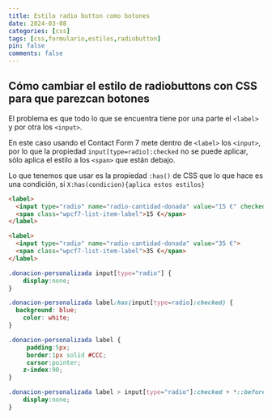 ```yaml
---
title: Estilo radio button como botones
date: 2024-03-08
categories: [css]
tags: [css,formulario,estilos,radiobutton]
pin: false
comments: false
---
```



## Cómo cambiar el estilo de radiobuttons con CSS para que parezcan botones

El problema es que todo lo que se encuentra tiene por una parte el `<label>` y por otra los `<input>`.

En este caso usando el Contact Form 7 mete dentro de `<label>` los `<input>`, por lo que la propiedad `input[type=radio]:checked` no se puede aplicar, sólo aplica el estilo a los `<span>` que están debajo.

Lo que tenemos que usar es la propiedad `:has()` de CSS que lo que hace es una condición, si `X:has(condicion){aplica estos estilos}`

```html
<label>
  <input type="radio" name="radio-cantidad-donada" value="15 €" checked="checked">
  <span class="wpcf7-list-item-label">15 €</span>
</label>

<label>
  <input type="radio" name="radio-cantidad-donada" value="35 €">
  <span class="wpcf7-list-item-label">35 €</span>
</label>
```

```css
.donacion-personalizada input[type="radio"] {
    display:none;
}

.donacion-personalizada label:has(input[type=radio]:checked) {
  background: blue;
	color: white;
}

.donacion-personalizada label {
     padding:5px;
     border:1px solid #CCC; 
     cursor:pointer;
    z-index:90;
}

.donacion-personalizada label > input[type="radio"]:checked + *::before, .donacion-personalizada label > input[type="radio"]+ *::before {
	display:none;
}
```
